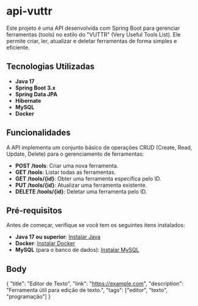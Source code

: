 # api-vuttr

Este projeto é uma API desenvolvida com Spring Boot para gerenciar ferramentas (tools) no estilo do "VUTTR" (Very Useful Tools List). Ele permite criar, ler, atualizar e deletar ferramentas de forma simples e eficiente.

## Tecnologias Utilizadas

- **Java 17**
- **Spring Boot 3.x**
- **Spring Data JPA**
- **Hibernate**
- **MySQL**
- **Docker**

## Funcionalidades

A API implementa um conjunto básico de operações CRUD (Create, Read, Update, Delete) para o gerenciamento de ferramentas:

- **POST /tools**: Criar uma nova ferramenta.
- **GET /tools**: Listar todas as ferramentas.
- **GET /tools/{id}**: Obter uma ferramenta específica pelo ID.
- **PUT /tools/{id}**: Atualizar uma ferramenta existente.
- **DELETE /tools/{id}**: Deletar uma ferramenta pelo ID.

## Pré-requisitos

Antes de começar, verifique se você tem os seguintes itens instalados:

- **Java 17 ou superior**: [Instalar Java](https://openjdk.java.net/)
- **Docker**: [Instalar Docker](https://www.docker.com/get-started)
- **MySQL** (para o banco de dados): [Instalar MySQL](https://dev.mysql.com/downloads/installer/)

## Body
{
  "title": "Editor de Texto",
  "link": "https://example.com",
  "description": "Ferramenta útil para edição de texto.",
  "tags": ["editor", "texto", "programação"]
}

